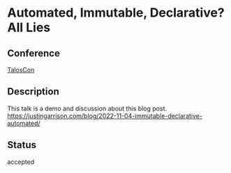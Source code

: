 # Automated, Immutable, Declarative? All Lies

## Conference

[TalosCon](https://https://www.siderolabs.com/taloscon/)

## Description

This talk is a demo and discussion about this blog post. <https://justingarrison.com/blog/2022-11-04-immutable-declarative-automated/>

## Status

accepted
